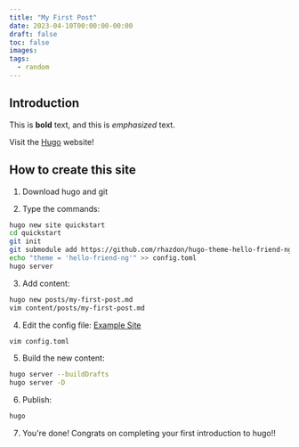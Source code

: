 ```yaml
---
title: "My First Post"
date: 2023-04-10T00:00:00-00:00
draft: false
toc: false
images:
tags:
  - random
---
```


## Introduction

This is **bold** text, and this is *emphasized* text.

Visit the [Hugo](https://gohugo.io) website!

## How to create this site

1. Download hugo and git

2. Type the commands:

```bash
hugo new site quickstart
cd quickstart
git init
git submodule add https://github.com/rhazdon/hugo-theme-hello-friend-ng
echo "theme = 'hello-friend-ng'" >> config.toml
hugo server
```

3. Add content:

```bash
hugo new posts/my-first-post.md
vim content/posts/my-first-post.md
```

4. Edit the config file: [Example Site](https://github.com/rhazdon/hugo-theme-hello-friend-ng/tree/master/exampleSite)

```bash
vim config.toml
```   

5. Build the new content:

```bash
hugo server --buildDrafts
hugo server -D
```

6. Publish:

```bash
hugo
```

7. You're done! Congrats on completing your first introduction to hugo!!
